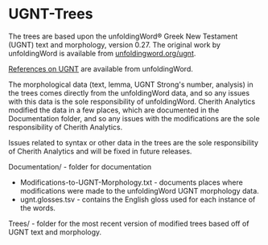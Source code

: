 # UGNT-Trees
The trees are based upon the unfoldingWord® Greek New Testament (UGNT) text and morphology, version 0.27. The original work by unfoldingWord is available from [unfoldingword.org/ugnt](https://www.unfoldingword.org/ugnt).

[References on UGNT](https://www.unfoldingword.org/for-translators/content#UGNT) are available from unfoldingWord.

The morphological data (text, lemma, UGNT Strong's number, analysis) in the trees comes directly from the unfoldingWord data, and so any issues with this data is the sole responsibility of unfoldingWord.  Cherith Analytics modified the data in a few places, which are documented in the Documentation folder, and so any issues with the modifications are the sole responsibility of Cherith Analytics.

Issues related to syntax or other data in the trees are the sole responsibility of Cherith Analytics and will be fixed in future releases.

Documentation/ - folder for documentation
  * Modifications-to-UGNT-Morphology.txt - documents places where modifications were made to the unfoldingWord UGNT morphology data.
  * ugnt.glosses.tsv - contains the English gloss used for each instance of the words.

Trees/ - folder for the most recent version of modified trees based off of UGNT text and morphology.
